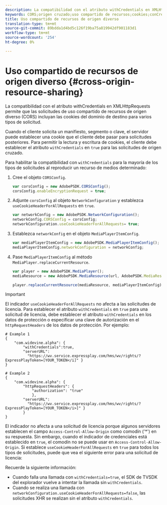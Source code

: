 ```yaml
---
description: La compatibilidad con el atributo withCredentials en XMLHttpRequests permite que las solicitudes de uso compartido de recursos de origen diverso (CORS) incluyan las cookies del dominio de destino para varios tipos de solicitud.
keywords: CORS;origen cruzado;uso compartido de recursos;cookies;conCredentials
title: Uso compartido de recursos de origen diverso
translation-type: tm+mt
source-git-commit: 89bdda1d4bd5c126f19ba75a819942df901183d1
workflow-type: tm+mt
source-wordcount: '254'
ht-degree: 0%

---
```



# Uso compartido de recursos de origen diverso {#cross-origin-resource-sharing}

La compatibilidad con el atributo withCredentials en XMLHttpRequests permite que las solicitudes de uso compartido de recursos de origen diverso (CORS) incluyan las cookies del dominio de destino para varios tipos de solicitud.

Cuando el cliente solicita un manifiesto, segmento o clave, el servidor puede establecer una cookie que el cliente debe pasar para solicitudes posteriores. Para permitir la lectura y escritura de cookies, el cliente debe establecer el atributo `withCredentials` en `true` para las solicitudes de origen cruzado.

Para habilitar la compatibilidad con `withCredentials` para la mayoría de los tipos de solicitudes al reproducir un recurso de medios determinado:

1. Cree el objeto `CORSConfig`.

   ```js
   var corsConfig = new AdobePSDK.CORSConfig();  
   corsConfig.enableEncryptionRequest = true; 
   ```

1. Adjunte `corsConfig` al objeto `NetworkConfiguration` y establezca `useCookieHeaderForAllRequests` en `true`.

   ```js
   var networkConfig = new AdobePSDK.NetworkConfiguration();  
   networkConfig.CORSConfig = corsConfig; 
   networkConfiguration.useCookieHeaderForAllRequests= true;
   ```

1. Establezca `networkConfig` en el objeto `MediaPlayerItemConfig`.

   ```js
   var mediaPlayerItemConfig = new AdobePSDK.MediaPlayerItemConfig();  
   mediaPlayerItemConfig.networkConfiguration = networkConfig; 
   ```

1. Pase `MediaPlayerItemConfig` al método `MediaPlayer.replaceCurrentResource`.

   ```js
   var player = new AdobePSDK.MediaPlayer(); 
   mediaResource = new AdobePSDK.MediaResource(url, AdobePSDK.MediaResourceType.HLS);  
   
   player.replaceCurrentResource(mediaResource, mediaPlayerItemConfig);  
   ```

>[!IMPORTANT]
>
>El indicador `useCookieHeaderForAllRequests` no afecta a las solicitudes de licencia. Para establecer el atributo `withCredentials` en `true` para una solicitud de licencia, debe establecer el atributo `withCredentials` en los datos de protección o especificar una clave de autorización en el `httpRequestHeaders` de los datos de protección. Por ejemplo:

```
# Example 1 
{ 
    "com.widevine.alpha": {  
        "withCredentials":true,  
        "serverURL":  
          "https://wv.service.expressplay.com/hms/wv/rights/?ExpressPlayToken=[YOUR_TOKEN</i]" } 
} 
 
# Example 2 
{ 
    "com.widevine.alpha": { 
        "httpRequestHeaders": {  
            "authorization": "true"  
            }, 
        "serverURL":  
          "https://wv.service.expressplay.com/hms/wv/rights/?ExpressPlayToken=[YOUR_TOKEN</i>]" }
        } 
}
```

El indicador no afecta a una solicitud de licencia porque algunos servidores establecen el campo `Access-Control-Allow-Origin` como comodín (&#39;*&#39;) en su respuesta. Sin embargo, cuando el indicador de credenciales está establecido en `true`, el comodín no se puede usar en `Access-Control-Allow-Origin`. Si establece `useCookieHeaderForAllRequests` en `true` para todos los tipos de solicitudes, puede que vea el siguiente error para una solicitud de licencia:

Recuerde la siguiente información:

* Cuando falla una llamada con `withCredentials=true`, el SDK de TVSDK del explorador vuelve a intentar la llamada sin `withCredentials`.
* Cuando se realiza una llamada con `networkConfiguration.useCookieHeaderForAllRequests=false`, las solicitudes XHR se realizan sin el atributo `withCredentials`.